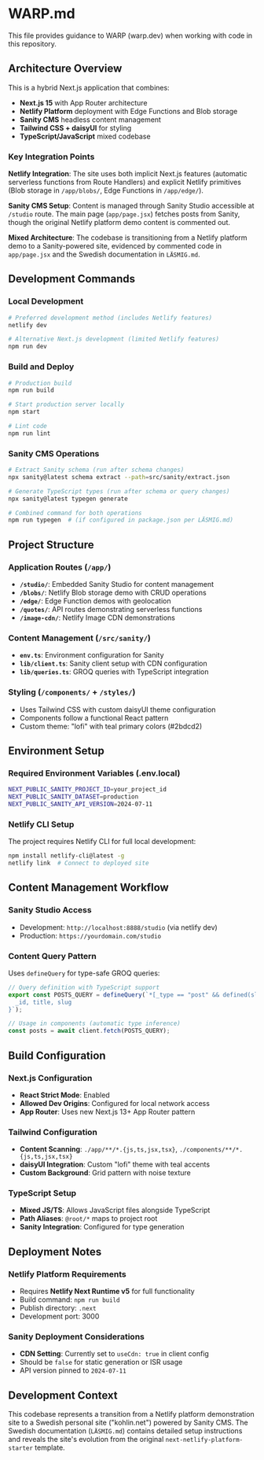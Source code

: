 # WARP.md

This file provides guidance to WARP (warp.dev) when working with code in this repository.

## Architecture Overview

This is a hybrid Next.js application that combines:
- **Next.js 15** with App Router architecture
- **Netlify Platform** deployment with Edge Functions and Blob storage
- **Sanity CMS** headless content management
- **Tailwind CSS + daisyUI** for styling
- **TypeScript/JavaScript** mixed codebase

### Key Integration Points

**Netlify Integration**: The site uses both implicit Next.js features (automatic serverless functions from Route Handlers) and explicit Netlify primitives (Blob storage in `/app/blobs/`, Edge Functions in `/app/edge/`).

**Sanity CMS Setup**: Content is managed through Sanity Studio accessible at `/studio` route. The main page (`app/page.jsx`) fetches posts from Sanity, though the original Netlify platform demo content is commented out.

**Mixed Architecture**: The codebase is transitioning from a Netlify platform demo to a Sanity-powered site, evidenced by commented code in `app/page.jsx` and the Swedish documentation in `LÄSMIG.md`.

## Development Commands

### Local Development
```bash
# Preferred development method (includes Netlify features)
netlify dev

# Alternative Next.js development (limited Netlify features)
npm run dev
```

### Build and Deploy
```bash
# Production build
npm run build

# Start production server locally
npm start

# Lint code
npm run lint
```

### Sanity CMS Operations
```bash
# Extract Sanity schema (run after schema changes)
npx sanity@latest schema extract --path=src/sanity/extract.json

# Generate TypeScript types (run after schema or query changes)
npx sanity@latest typegen generate

# Combined command for both operations
npm run typegen  # (if configured in package.json per LÄSMIG.md)
```

## Project Structure

### Application Routes (`/app/`)
- **`/studio/`**: Embedded Sanity Studio for content management
- **`/blobs/`**: Netlify Blob storage demo with CRUD operations
- **`/edge/`**: Edge Function demos with geolocation
- **`/quotes/`**: API routes demonstrating serverless functions
- **`/image-cdn/`**: Netlify Image CDN demonstrations

### Content Management (`/src/sanity/`)
- **`env.ts`**: Environment configuration for Sanity
- **`lib/client.ts`**: Sanity client setup with CDN configuration
- **`lib/queries.ts`**: GROQ queries with TypeScript integration

### Styling (`/components/` + `/styles/`)
- Uses Tailwind CSS with custom daisyUI theme configuration
- Components follow a functional React pattern
- Custom theme: "lofi" with teal primary colors (#2bdcd2)

## Environment Setup

### Required Environment Variables (.env.local)
```bash
NEXT_PUBLIC_SANITY_PROJECT_ID=your_project_id
NEXT_PUBLIC_SANITY_DATASET=production
NEXT_PUBLIC_SANITY_API_VERSION=2024-07-11
```

### Netlify CLI Setup
The project requires Netlify CLI for full local development:
```bash
npm install netlify-cli@latest -g
netlify link  # Connect to deployed site
```

## Content Management Workflow

### Sanity Studio Access
- Development: `http://localhost:8888/studio` (via netlify dev)
- Production: `https://yourdomain.com/studio`

### Content Query Pattern
Uses `defineQuery` for type-safe GROQ queries:
```typescript
// Query definition with TypeScript support
export const POSTS_QUERY = defineQuery(`*[_type == "post" && defined(slug.current)][0...12]{
  _id, title, slug
}`);

// Usage in components (automatic type inference)
const posts = await client.fetch(POSTS_QUERY);
```

## Build Configuration

### Next.js Configuration
- **React Strict Mode**: Enabled
- **Allowed Dev Origins**: Configured for local network access
- **App Router**: Uses new Next.js 13+ App Router pattern

### Tailwind Configuration
- **Content Scanning**: `./app/**/*.{js,ts,jsx,tsx}`, `./components/**/*.{js,ts,jsx,tsx}`
- **daisyUI Integration**: Custom "lofi" theme with teal accents
- **Custom Background**: Grid pattern with noise texture

### TypeScript Setup
- **Mixed JS/TS**: Allows JavaScript files alongside TypeScript
- **Path Aliases**: `@root/*` maps to project root
- **Sanity Integration**: Configured for type generation

## Deployment Notes

### Netlify Platform Requirements
- Requires **Netlify Next Runtime v5** for full functionality
- Build command: `npm run build`
- Publish directory: `.next`
- Development port: 3000

### Sanity Deployment Considerations
- **CDN Setting**: Currently set to `useCdn: true` in client config
- Should be `false` for static generation or ISR usage
- API version pinned to `2024-07-11`

## Development Context

This codebase represents a transition from a Netlify platform demonstration site to a Swedish personal site ("kohlin.net") powered by Sanity CMS. The Swedish documentation (`LÄSMIG.md`) contains detailed setup instructions and reveals the site's evolution from the original `next-netlify-platform-starter` template.
